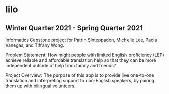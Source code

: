# lilo
## Winter Quarter 2021 - Spring Quarter 2021
Informatics Capstone project for Patrin Sinteppadon, Michelle Lee, Paola Vanegas, and Tiffany Wong.

Problem Statement:
How might people with limited English proficiency (LEP) achieve reliable and affordable translation help so that they can be more independent outside of help from family and friends?

Project Overview:
The purpose of this app is to provide live one-to-one translation and interpreting support to non-English speakers, by pairing them up with bilingual volunteers.